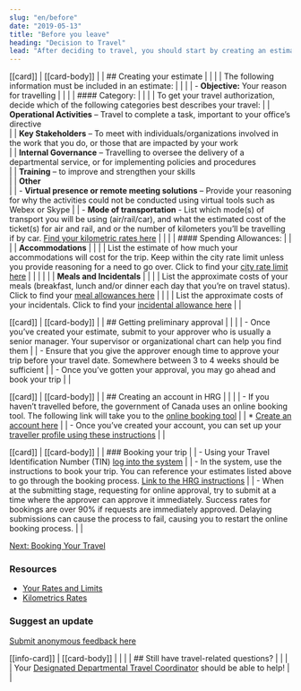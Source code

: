```yaml
---
slug: "en/before"
date: "2019-05-13"
title: "Before you leave"
heading: "Decision to Travel"
lead: "After deciding to travel, you should start by creating an estimate. The estimate should give an overall approximation of what the total cost of the trip will be, so that it can the be approved."
---
```

<div class="content-left col-xs-12 col-sm-12 col-md-8">

[[card]]
| [[card-body]]
| | ## Creating your estimate
| |
| | The following information must be included in an estimate:
| |
| | - **Objective:** Your reason for travelling
| |
| |  #### Category:
| |
| | To get your travel authorization, decide which of the following categories best describes your travel:
| |      **Operational Activities** – Travel to complete a task, important to your office’s directive  
| |      **Key Stakeholders** – To meet with individuals/organizations involved in the work that you do, or those that are impacted by your work  
| |      **Internal Governance** – Travelling to oversee the delivery of a departmental service, or for implementing policies and procedures  
| |      **Training** – to improve and strengthen your skills  
| |      **Other**  
| | - **Virtual presence or remote meeting solutions** – Provide your reasoning for why the activities could not be conducted using virtual tools such as Webex or Skype
| | - **Mode of transportation** - List which mode(s) of transport you will be using (air/rail/car), and what the estimated cost of the ticket(s) for air and rail, and or the number of kilometers you’ll be travelling if by car. [Find your kilometric rates here](https://www.njc-cnm.gc.ca/directive/d10/v238/s658/en#s658-tc-tm)
| |
| | #### Spending Allowances:
| |
| | **Accommodations**
| |
| | List the estimate of how much your accommodations will cost for the trip.  Keep within the city rate limit unless you provide reasoning for a need to go over. Click to find your [city rate limit here](https://rehelv-acrd.tpsgc-pwgsc.gc.ca/preface-eng.aspx#allcityratelimits)
| |
| |
| | **Meals and Incidentals**
| |
| | List the approximate costs of your meals (breakfast, lunch and/or dinner each day that you’re on travel status). Click to find your [meal allowances here](https://www.njc-cnm.gc.ca/directive/d10/v238/s659/en#s659-tc-tm)
| |
| | List the approximate costs of your incidentals. Click to find your [incidental allowance here](https://www.njc-cnm.gc.ca/directive/d10/v238/s659/en#s659-tc-tm)
| |

[[card]]
| [[card-body]]
| | ## Getting preliminary approval
| |
| | - Once you’ve created your estimate, submit to your approver who is usually a senior manager. Your supervisor or organizational chart can help you find them
| | - Ensure that you give the approver enough time to approve your trip before your travel date. Somewhere between 3 to 4 weeks should be sufficient
| | - Once you’ve gotten your approval, you may go ahead and book your trip
| |

[[card]]
| [[card-body]]
| | ## Creating an account in HRG
| |
| | - If you haven’t travelled before, the government of Canada uses an online booking tool. The following link will take you to the [online booking tool](https://isuite6.hrgworldwide.com/gcportal/en-ca/sts.aspx)
| |   * [Create an account here](https://isuite6.hrgworldwide.com/tabid/292/Default.aspx)
| | - Once you’ve created your account, you can set up your [traveller profile using these instructions](https://isuite6.hrgworldwide.com/Portals/6/docs/EN%20-%20UG%20-%20Completing%20a%20traveller%20profile%20-%2019jui2019.pdf)
| |

[[card]]
| [[card-body]]
| | ### Booking your trip
| | - Using your Travel Identification Number (TIN) [log into the system](https://isuite6.hrgworldwide.com/gcportal/en-ca/sts.aspx)
| | - In the system, use the instructions to book your trip. You can reference your estimates listed above to go through the booking process. [Link to the HRG instructions](/en/booktravel)
| | - When at the submitting stage, requesting for online approval, try to submit at a time where the approver can approve it immediately. Success rates for bookings are over 90% if requests are immediately approved. Delaying submissions can cause the process to fail, causing you to restart the online booking process. 
| |

[Next: Booking Your Travel](/en/booktravel)

</div>

<div class="content-right col-xs-6 col-md-4">

### Resources
* [Your Rates and Limits](/en/rates)
* [Kilometrics Rates](/en/kilometrics)

### Suggest an update
[Submit anonymous feedback here](https://docs.google.com/forms/d/e/1FAIpQLSf9y3VY3ADLpQ4kQLGvOo4cIdEEi5Hs3en-0lWRc4wQeTRheg/viewform)


[[info-card]]
| [[card-body]]
| |
| | ## Still have travel-related questions?
| |
| | Your [Designated Departmental Travel Coordinator](https://www.tbs-sct.gc.ca/ap/list-liste/dtc-cmv-eng.asp) should be able to help!
| |

</div>
